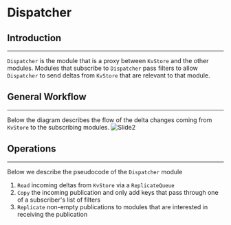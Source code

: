 # Dispatcher

## Introduction

---

`Dispatcher` is the module that is a proxy between `KvStore` and the other
modules. Modules that subscribe to `Dispatcher` pass filters to allow
`Dispatcher` to send deltas from `KvStore` that are relevant to that module.

## General Workflow

---

Below the diagram describes the flow of the delta changes coming from `KvStore`
to the subscribing modules.
![Slide2](https://user-images.githubusercontent.com/54754741/184961218-4f66c7c4-eab3-4737-a168-985508824c96.jpg)

## Operations

---

Below we describe the pseudocode of the `Dispatcher` module

1. `Read` incoming deltas from `KvStore` via a `ReplicateQueue`
2. `Copy` the incoming publication and only add keys that pass through one of a
   subscriber's list of filters
3. `Replicate` non-empty publications to modules that are interested in
   receiving the publication
